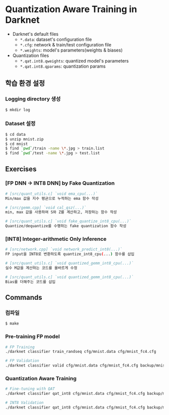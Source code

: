 # Quantization Aware Training in Darknet

- Darknet's default files
    - `*.data`: dataset's configuration file
    - `*.cfg`: network & train/test configuration file
    - `*.weights`: model's parameters(weights & biases)
- Quantization files
    - `*.qat.int8.qweights`: quantized model's parameters
    - `*.qat.int8.qparams`: quantization params

## 학습 환경 설정

### Logging directory 생성

```bash
$ mkdir log
```

### Dataset 설정

```bash
$ cd data
$ unzip mnist.zip
$ cd mnist
$ find `pwd`/train -name \*.jpg > train.list
$ find `pwd`/test -name \*.jpg > test.list
```

## Exercises

### [FP DNN -> INT8 DNN] by Fake Quantization

```bash
# [src/quant_utils.c] `void ema_cpu(...)`
Min/max 값을 지수 평균으로 누적하는 ema 함수 작성

# [src/gemm.cpp] `void cal_qsz(...)`
min, max 값을 사용하여 S와 Z를 계산하고, 저장하는 함수 작성

# [src/quant_utils.c] `void fake_quantize_int8_cpu(...)`
Quantize/dequantize를 수행하는 fake quantization 함수 작성
```

### [INT8] Integer-arithmetic Only Inference

```bash
# [src/network.cpp] `void network_predict_int8(...)`
FP input을 INT8로 변환하도록 quantize_int8_cpu(...) 함수를 삽입

# [src/quant_utils.c] `void quantized_gemm_int8_cpu(...)`
실수 M값을 계산하는 코드를 올바르게 수정

# [src/quant_utils.c] `void quantized_gemm_int8_cpu(...)`
Bias를 더해주는 코드를 삽입
```

## Commands

### 컴파일

```bash
$ make
```

### Pre-training FP model

```bash
# FP Training
./darknet classifier train_randseq cfg/mnist.data cfg/mnist_fc4.cfg

# FP Validation
./darknet classifier valid cfg/mnist.data cfg/mnist_fc4.cfg backup/mnist_fc4.weights
```

### Quantization Aware Training

```bash
# Fine-tuning with QAT
./darknet classifier qat_int8 cfg/mnist.data cfg/mnist_fc4.cfg backup/mnist_fc4.weights

# INT8 Validation
./darknet classifier qat_int8 cfg/mnist.data cfg/mnist_fc4.cfg backup/mnist_fc4.qat.int8.qweights  backup/mnist_fc4.qat.int8.qparams
```

